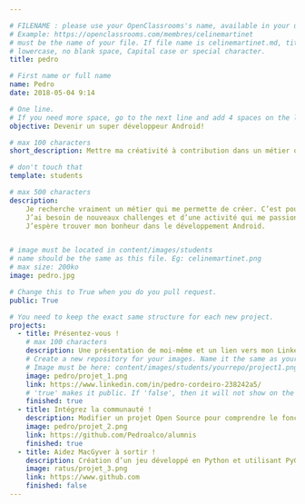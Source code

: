 ```yaml
---

# FILENAME : please use your OpenClassrooms's name, available in your url.
# Example: https://openclassrooms.com/membres/celinemartinet
# must be the name of your file. If file name is celinemartinet.md, title is celinemartinet.
# lowercase, no blank space, Capital case or special character.
title: pedro

# First name or full name
name: Pedro
date: 2018-05-04 9:14

# One line.
# If you need more space, go to the next line and add 4 spaces on the left, as in 'description'.
objective: Devenir un super développeur Android!

# max 100 characters
short_description: Mettre ma créativité à contribution dans un métier qui me plait vraiment.

# don't touch that
template: students

# max 500 characters
description:
    Je recherche vraiment un métier qui me permette de créer. C’est pourquoi, j’ai choisi de me reconvertir.
    J’ai besoin de nouveaux challenges et d’une activité qui me passionne.
    J’espère trouver mon bonheur dans le développement Android.


# image must be located in content/images/students
# name should be the same as this file. Eg: celinemartinet.png
# max size: 200ko
image: pedro.jpg

# Change this to True when you do you pull request.
public: True

# You need to keep the exact same structure for each new project.
projects:
  - title: Présentez-vous !
    # max 100 characters
    description: Une présentation de moi-même et un lien vers mon LinkedIn.
    # Create a new repository for your images. Name it the same as your nickname and profile picture.
    # Image must be here: content/images/students/yourrepo/project1.png
    image: pedro/projet_1.png
    link: https://www.linkedin.com/in/pedro-cordeiro-238242a5/
    # 'true' makes it public. If 'false', then it will not show on the website.
    finished: true
  - title: Intégrez la communauté !
    description: Modifier un projet Open Source pour comprendre le fonctionnement de Git, de Github et des pull requests.
    image: pedro/projet_2.png
    link: https://github.com/Pedroalco/alumnis
    finished: true
  - title: Aidez MacGyver à sortir !
    description: Création d’un jeu développé en Python et utilisant PyGame.
    image: ratus/projet_3.png
    link: https://www.github.com
    finished: false
---
```

